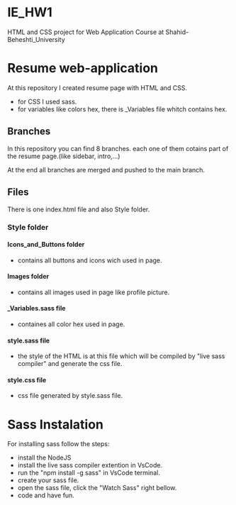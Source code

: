 # IE_HW1
HTML and CSS project for Web Application Course at Shahid-Beheshti_University

# Resume web-application
At this repository I created resume page with HTML and CSS.
* for CSS I used sass.
* for variables like colors hex, there is _Variables file whitch contains hex.

## Branches
In this repository you can find 8 branches. each one of them cotains part of the resume page.(like sidebar, intro,...)

At the end all branches are merged and pushed to the main branch.

## Files
There is one index.html file and also Style folder.
### Style folder
#### Icons_and_Buttons folder
* contains all buttons and icons wich used in page.
#### Images folder
* contains all images used in page like profile picture.
#### _Variables.sass file
* containes all color hex used in page.
#### style.sass file
* the style of the HTML is at this file which will be compiled by "live sass compiler" and generate the css file.
#### style.css file
* css file generated by style.sass file.

# Sass Instalation
For installing sass follow the steps:
* install the NodeJS
* install the live sass compiler extention in VsCode.
* run the "npm install -g sass" in VsCode terminal.
* create your sass file.
* open the sass file, click the "Watch Sass" right bellow.
* code and have fun.

